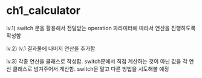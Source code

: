 # ch1_calculator

lv.1) switch 문을 활용해서 전달받는 operation 파라미터에 따라서 연산을 진행하도록 작성함

lv.2) lv.1 결과물에 나머지 연산을 추가함

lv.3) 각종 연산을 클래스로 작성함.
switch문에서 직접 계산하는 것이 아닌 값을 각 연산 클래스로 넘겨주어서 계산함. switch문 말고 다른 방법을 시도해볼 예정
